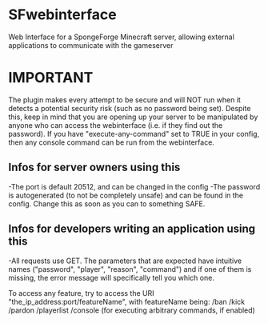 # SFwebinterface
Web Interface for a SpongeForge Minecraft server, allowing external applications to communicate with the gameserver

# IMPORTANT
The plugin makes every attempt to be secure and will NOT run when it detects a potential security risk (such as no password being set). Despite this, keep in mind that you are opening up your server to be manipulated by anyone who can access the webinterface (i.e. if they find out the password). If you have "execute-any-command" set to TRUE in your config, then any console command can be run from the webinterface.


## Infos for server owners using this

-The port is default 20512, and can be changed in the config
-The password is autogenerated (to not be completely unsafe) and can be found in the config. Change this as soon as you can to something SAFE.

## Infos for developers writing an application using this

-All requests use GET. The parameters that are expected have intuitive names ("password", "player", "reason", "command") and if one of them is missing, the error message will specifically tell you which one.

To access any feature, try to access the URI "the_ip_address:port/featureName", with featureName being:
/ban
/kick
/pardon
/playerlist
/console (for executing arbitrary commands, if enabled)

